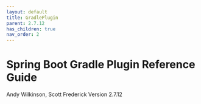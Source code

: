 ```yaml
---
layout: default
title: GradlePlugin
parent: 2.7.12
has_children: true
nav_order: 2
---
```


# Spring Boot Gradle Plugin Reference Guide

Andy Wilkinson, Scott Frederick
Version 2.7.12